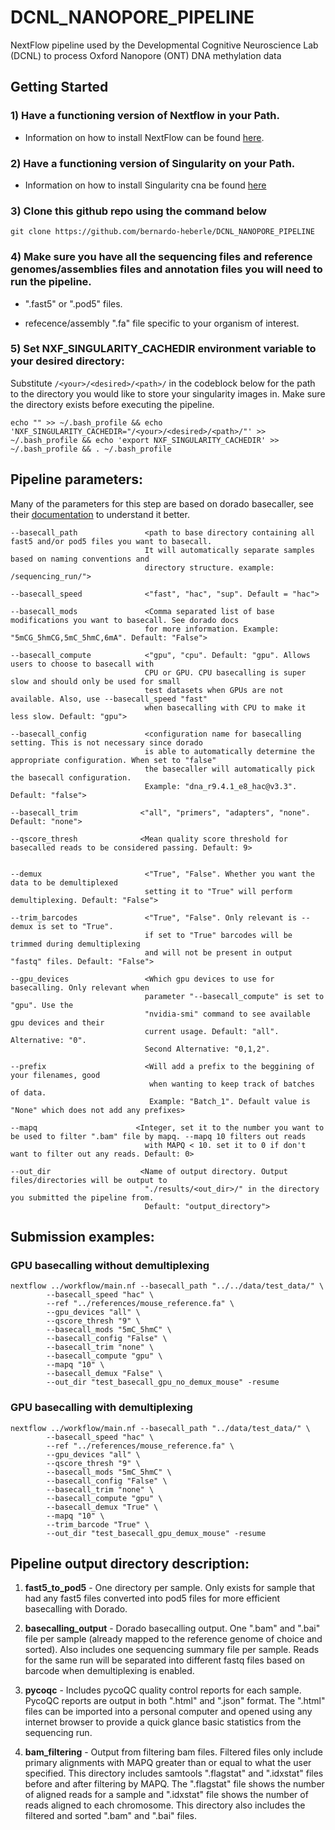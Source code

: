 # DCNL_NANOPORE_PIPELINE
NextFlow pipeline used by the Developmental Cognitive Neuroscience Lab (DCNL) to process Oxford Nanopore (ONT) DNA methylation data



## Getting Started

### 1) Have a functioning version of Nextflow in your Path.

- Information on how to install NextFlow can be found [here](https://www.nextflow.io/docs/latest/getstarted.html).
          
### 2) Have a functioning version of Singularity on your Path.

- Information on how to install Singularity cna be found [here](https://docs.sylabs.io/guides/3.0/user-guide/installation.html)
          
          
### 3) Clone this github repo using the command below

```
git clone https://github.com/bernardo-heberle/DCNL_NANOPORE_PIPELINE
```


### 4) Make sure you have all the sequencing files and reference genomes/assemblies files and annotation files you will need to run the pipeline.
          
- ".fast5" or ".pod5" files.

- refecence/assembly ".fa" file specific to your organism of interest.
  

### 5) Set NXF_SINGULARITY_CACHEDIR environment variable to your desired directory:

Substitute `/<your>/<desired>/<path>/` in the codeblock below for the path to the directory you would like to store your singularity images in. Make sure the directory exists before executing the pipeline.

```
echo "" >> ~/.bash_profile && echo 'NXF_SINGULARITY_CACHEDIR="/<your>/<desired>/<path>/"' >> ~/.bash_profile && echo 'export NXF_SINGULARITY_CACHEDIR' >> ~/.bash_profile && . ~/.bash_profile
```

## Pipeline parameters:

Many of the parameters for this step are based on dorado basecaller, see their [documentation](https://github.com/nanoporetech/dorado) to understand it better.

```          
--basecall_path               <path to base directory containing all fast5 and/or pod5 files you want to basecall.
                              It will automatically separate samples based on naming conventions and 
                              directory structure. example: /sequencing_run/">

--basecall_speed              <"fast", "hac", "sup". Default = "hac">

--basecall_mods               <Comma separated list of base modifications you want to basecall. See dorado docs 
                              for more information. Example: "5mCG_5hmCG,5mC_5hmC,6mA". Default: "False">

--basecall_compute            <"gpu", "cpu". Default: "gpu". Allows users to choose to basecall with 
                              CPU or GPU. CPU basecalling is super slow and should only be used for small
                              test datasets when GPUs are not available. Also, use --basecall_speed "fast"
                              when basecalling with CPU to make it less slow. Default: "gpu">

--basecall_config             <configuration name for basecalling setting. This is not necessary since dorado 
                              is able to automatically determine the appropriate configuration. When set to "false"
                              the basecaller will automatically pick the basecall configuration.
                              Example: "dna_r9.4.1_e8_hac@v3.3". Default: "false">

--basecall_trim              <"all", "primers", "adapters", "none". Default: "none">

--qscore_thresh              <Mean quality score threshold for basecalled reads to be considered passing. Default: 9>


--demux                       <"True", "False". Whether you want the data to be demultiplexed
                              setting it to "True" will perform demultiplexing. Default: "False">

--trim_barcodes               <"True", "False". Only relevant is --demux is set to "True". 
                              if set to "True" barcodes will be trimmed during demultiplexing
                              and will not be present in output "fastq" files. Default: "False">

--gpu_devices                 <Which gpu devices to use for basecalling. Only relevant when
                              parameter "--basecall_compute" is set to "gpu". Use the 
                              "nvidia-smi" command to see available gpu devices and their
                              current usage. Default: "all". Alternative: "0". 
                              Second Alternative: "0,1,2".

--prefix                      <Will add a prefix to the beggining of your filenames, good
                               when wanting to keep track of batches of data.
                               Example: "Batch_1". Default value is "None" which does not add any prefixes>

--mapq                      <Integer, set it to the number you want to be used to filter ".bam" file by mapq. --mapq 10 filters out reads
                              with MAPQ < 10. set it to 0 if don't want to filter out any reads. Default: 0>

--out_dir                    <Name of output directory. Output files/directories will be output to
                              "./results/<out_dir>/" in the directory you submitted the pipeline from.
                              Default: "output_directory">
```

## Submission examples:

### GPU basecalling without demultiplexing
```
nextflow ../workflow/main.nf --basecall_path "../../data/test_data/" \
        --basecall_speed "hac" \
        --ref "../references/mouse_reference.fa" \
        --gpu_devices "all" \
        --qscore_thresh "9" \
        --basecall_mods "5mC_5hmC" \
        --basecall_config "False" \
        --basecall_trim "none" \
        --basecall_compute "gpu" \
        --mapq "10" \
        --basecall_demux "False" \
        --out_dir "test_basecall_gpu_no_demux_mouse" -resume
  ```

### GPU basecalling with demultiplexing
```
nextflow ../workflow/main.nf --basecall_path "../data/test_data/" \
        --basecall_speed "hac" \
        --ref "../references/mouse_reference.fa" \
        --gpu_devices "all" \
        --qscore_thresh "9" \
        --basecall_mods "5mC_5hmC" \
        --basecall_config "False" \
        --basecall_trim "none" \
        --basecall_compute "gpu" \
        --basecall_demux "True" \
        --mapq "10" \
        --trim_barcode "True" \
        --out_dir "test_basecall_gpu_demux_mouse" -resume
```

## Pipeline output directory description:

1. **fast5_to_pod5** - One directory per sample. Only exists for sample that had any fast5 files converted into pod5 files for more efficient basecalling with Dorado.

2. **basecalling_output** - Dorado basecalling output. One ".bam" and ".bai" file per sample (already mapped to the reference genome of choice and sorted).
                        Also includes one sequencing summary file per sample. Reads for the same run will be separated into different fastq files
                        based on barcode when demultiplexing is enabled.
   
3. **pycoqc** - Includes pycoQC quality control reports for each sample. PycoQC reports are output in both ".html" and ".json" format. The ".html" files can be imported into
            a personal computer and opened using any internet browser to provide a quick glance basic statistics from the sequencing run.

5. **bam_filtering** - Output from filtering bam files. Filtered files only include primary alignments with MAPQ greater than or equal to what the user specified.
                   This directory includes samtools ".flagstat" and ".idxstat" files before and after filtering by MAPQ. The ".flagstat" file shows the number of
                   aligned reads for a sample and ".idxstat" file shows the number of reads aligned to each chromosome. This directory also includes the filtered and sorted
                   ".bam" and ".bai" files.
